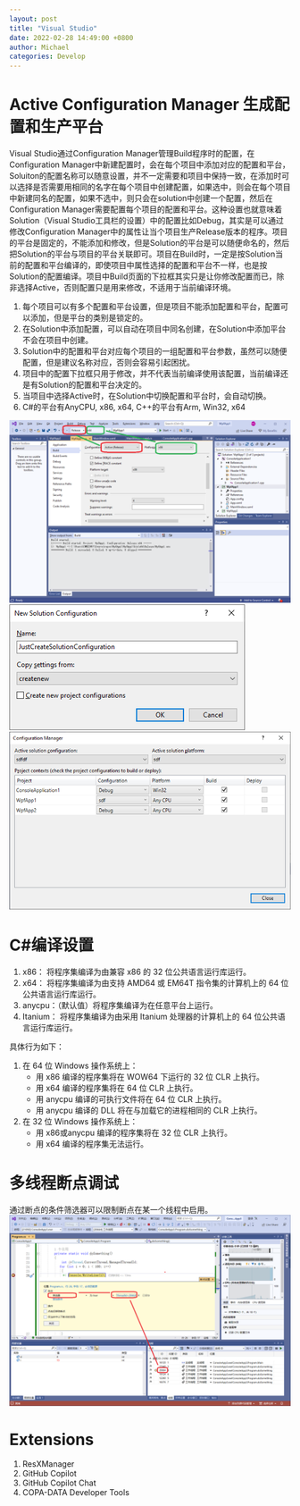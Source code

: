 ```yaml
---
layout: post
title: "Visual Studio"
date: 2022-02-28 14:49:00 +0800
author: Michael
categories: Develop
---
```


# Active Configuration Manager 生成配置和生产平台
Visual Studio通过Configuration Manager管理Build程序时的配置，在Configuration Manager中新建配置时，会在每个项目中添加对应的配置和平台，Soluiton的配置名称可以随意设置，并不一定需要和项目中保持一致，在添加时可以选择是否需要用相同的名字在每个项目中创建配置，如果选中，则会在每个项目中新建同名的配置，如果不选中，则只会在solution中创建一个配置，然后在Configuration Manager需要配置每个项目的配置和平台。这种设置也就意味着Solution（Visual Studio工具栏的设置）中的配置比如Debug，其实是可以通过修改Configuration Manager中的属性让当个项目生产Release版本的程序。项目的平台是固定的，不能添加和修改，但是Solution的平台是可以随便命名的，然后把Solution的平台与项目的平台关联即可。项目在Build时，一定是按Solution当前的配置和平台编译的，即使项目中属性选择的配置和平台不一样，也是按Solution的配置编译。项目中Build页面的下拉框其实只是让你修改配置而已，除非选择Active，否则配置只是用来修改，不适用于当前编译环境。  

1. 每个项目可以有多个配置和平台设置，但是项目不能添加配置和平台，配置可以添加，但是平台的类别是锁定的。
2. 在Solution中添加配置，可以自动在项目中同名创建，在Solution中添加平台不会在项目中创建。
3. Solution中的配置和平台对应每个项目的一组配置和平台参数，虽然可以随便配置，但是建议名称对应，否则会容易引起困扰。
4. 项目中的配置下拉框只用于修改，并不代表当前编译使用该配置，当前编译还是有Solution的配置和平台决定的。
5. 当项目中选择Active时，在Solution中切换配置和平台时，会自动切换。
6. C#的平台有AnyCPU, x86, x64, C++的平台有Arm, Win32, x64


![日志文件夹](/assets/develop/VSActiveConfigurationManager.png)  
![日志文件夹](/assets/develop/JustCreateSolutionConfiguration.png)  
![日志文件夹](/assets/develop/ConfigurationManager.png)  


# C#编译设置
1. x86： 将程序集编译为由兼容 x86 的 32 位公共语言运行库运行。
1. x64： 将程序集编译为由支持 AMD64 或 EM64T 指令集的计算机上的 64 位公共语言运行库运行。
1. anycpu：（默认值）将程序集编译为在任意平台上运行。
1. Itanium： 将程序集编译为由采用 Itanium 处理器的计算机上的 64 位公共语言运行库运行。

具体行为如下：

1. 在 64 位 Windows 操作系统上：
	- 用 x86 编译的程序集将在 WOW64 下运行的 32 位 CLR 上执行。
	- 用 x64 编译的程序集将在 64 位 CLR 上执行。
	- 用 anycpu 编译的可执行文件将在 64 位 CLR 上执行。
	- 用 anycpu 编译的 DLL 将在与加载它的进程相同的 CLR 上执行。 
2. 在 32 位 Windows 操作系统上：
	- 用 x86或anycpu 编译的程序集将在 32 位 CLR 上执行。
	- 用 x64 编译的程序集无法运行。

# 多线程断点调试
通过断点的条件筛选器可以限制断点在某一个线程中启用。  
 ![日志文件夹](/assets/develop/DebugByThreadID.png)  

# Extensions
1. ResXManager
2. GitHub Copilot
3. GitHub Copilot Chat
4. COPA-DATA Developer Tools
